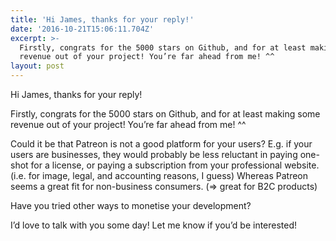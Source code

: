 ```yaml
---
title: 'Hi James, thanks for your reply!'
date: '2016-10-21T15:06:11.704Z'
excerpt: >-
  Firstly, congrats for the 5000 stars on Github, and for at least making some
  revenue out of your project! You’re far ahead from me! ^^
layout: post
---
```

Hi James, thanks for your reply!

Firstly, congrats for the 5000 stars on Github, and for at least making some revenue out of your project! You’re far ahead from me! ^^

Could it be that Patreon is not a good platform for your users? E.g. if your users are businesses, they would probably be less reluctant in paying one-shot for a license, or paying a subscription from your professional website. (i.e. for image, legal, and accounting reasons, I guess) Whereas Patreon seems a great fit for non-business consumers. (=> great for B2C products)

Have you tried other ways to monetise your development?

I’d love to talk with you some day! Let me know if you’d be interested!

